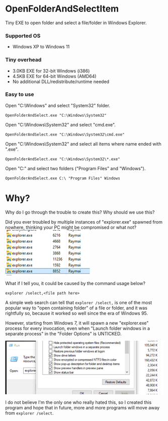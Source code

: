 # OpenFolderAndSelectItem
Tiny EXE to open folder and select a file/folder in Windows Explorer.

### Supported OS

* Windows XP to Windows 11

### Tiny overhead
* 3.0KB EXE for 32-bit Windows (i386)
* 4.5KB EXE for 64-bit Windows (AMD64)
* No additional DLL/redistribute/runtime needed

### Easy to use

Open "C:\Windows" and select "System32" folder.
```batch
OpenFolderAndSelect.exe "C:\Windows\System32"
```

Open "C:\Windows\System32" and select "cmd.exe".
```batch
OpenFolderAndSelect.exe "C:\Windows\System32\cmd.exe"
```

Open "C:\Windows\System32" and select all items where name ended with ".exe".
```batch
OpenFolderAndSelect.exe "C:\Windows\System32\*.exe"
```

Open "C:\" and select two folders ("Program Files" and "Windows").
```batch
OpenFolderAndSelect.exe C:\ "Program Files" Windows
```

# Why?

Why do I go through the trouble to create this? Why should we use this?

Did you ever troubled by multiple instances of "explorer.exe" spawned from nowhere, thinking your PC might be compromised or what not?
![multiple-explorer-processes.png](https://raw.githubusercontent.com/Raymai97/OpenFolderAndSelectItem/trunk/github-assets/multiple-explorer-processes.png)

What if I tell you, it could be caused by the command usage below?
```
explorer /select,<file path here>
```

A simple web search can tell that `explorer /select,` is one of the most popular way to "open containing folder" of a file or folder, and it was rightfully so, because it worked so well since the era of Windows 95.

However, starting from Windows 7, it will spawn a new "explorer.exe" process for every invocation, even when "Launch folder windows in a separate process" in the "Folder Options" is UNTICKED.

![explorer-select-is-causing-it.gif](https://raw.githubusercontent.com/Raymai97/OpenFolderAndSelectItem/trunk/github-assets/explorer-select-is-causing-it.gif)

I do not believe I'm the only one who really hated this, so I created this program and hope that in future, more and more programs will move away from `explorer /select`.
